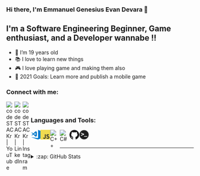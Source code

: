 ### Hi there, I'm Emmanuel Genesius Evan Devara 👋



## I'm a Software Engineering Beginner, Game enthusiast, and a Developer wannabe !!

- 👯 I’m 19 years old
- 📚 I love to learn new things
- 🎮 I love playing game and making them also
- 🥅 2021 Goals: Learn more and publish a mobile game




### Connect with me:


[<img align="left" alt="codeSTACKr | YouTube" width="22px" src="https://cdn.jsdelivr.net/npm/simple-icons@v3/icons/youtube.svg" />][youtube]
[<img align="left" alt="codeSTACKr | LinkedIn" width="22px" src="https://cdn.jsdelivr.net/npm/simple-icons@v3/icons/linkedin.svg" />][linkedin]
[<img align="left" alt="codeSTACKr | Instagram" width="22px" src="https://cdn.jsdelivr.net/npm/simple-icons@v3/icons/instagram.svg" />][instagram]

<br />

### Languages and Tools:

<img align="left" alt="Visual Studio Code" width="26px" src="https://raw.githubusercontent.com/github/explore/80688e429a7d4ef2fca1e82350fe8e3517d3494d/topics/visual-studio-code/visual-studio-code.png" />
<img align="left" alt="JavaScript" width="26px" src="https://raw.githubusercontent.com/github/explore/80688e429a7d4ef2fca1e82350fe8e3517d3494d/topics/javascript/javascript.png" />
<img align="left" alt="C++" width="26px" src="https://glints.com/id/lowongan/wp-content/uploads/2021/01/c-commons-wikimedia-org.png" />
<img align="left" alt="C#" width="26px" src="https://pluralsight.imgix.net/paths/path-icons/csharp-e7b8fcd4ce.png?w=70" />
<img align="left" alt="GitHub" width="26px" src="https://raw.githubusercontent.com/github/explore/78df643247d429f6cc873026c0622819ad797942/topics/github/github.png" />
<img align="left" alt="Terminal" width="26px" src="https://raw.githubusercontent.com/github/explore/80688e429a7d4ef2fca1e82350fe8e3517d3494d/topics/terminal/terminal.png" />


<br />
<br />

---
<details>
  <summary>:zap: GitHub Stats</summary>

  <img align="left" alt="Evan-Devara's GitHub Stats" src="https://github-readme-stats.codestackr.vercel.app/api?username=Evan-Devara&theme=radical&show_icons=true&hide_border=true" />

</details>

[youtube]: https://youtube.com/radicalpw
[instagram]: https://instagram.com/evan_devara
[linkedin]: https://linkedin.com/in/evandevara
